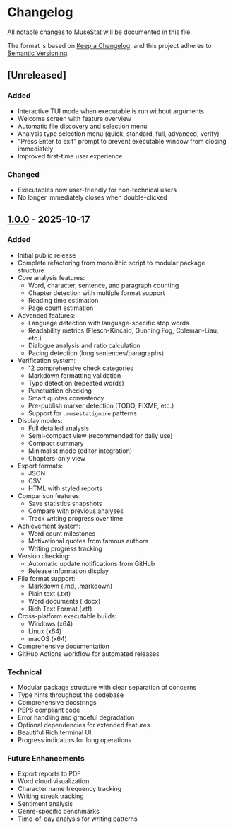 # Changelog

All notable changes to MuseStat will be documented in this file.

The format is based on [Keep a Changelog](https://keepachangelog.com/en/1.0.0/),
and this project adheres to [Semantic Versioning](https://semver.org/spec/v2.0.0.html).

## [Unreleased]

### Added
- Interactive TUI mode when executable is run without arguments
- Welcome screen with feature overview
- Automatic file discovery and selection menu
- Analysis type selection menu (quick, standard, full, advanced, verify)
- "Press Enter to exit" prompt to prevent executable window from closing immediately
- Improved first-time user experience

### Changed
- Executables now user-friendly for non-technical users
- No longer immediately closes when double-clicked

## [1.0.0] - 2025-10-17

### Added
- Initial public release
- Complete refactoring from monolithic script to modular package structure
- Core analysis features:
  - Word, character, sentence, and paragraph counting
  - Chapter detection with multiple format support
  - Reading time estimation
  - Page count estimation
- Advanced features:
  - Language detection with language-specific stop words
  - Readability metrics (Flesch-Kincaid, Gunning Fog, Coleman-Liau, etc.)
  - Dialogue analysis and ratio calculation
  - Pacing detection (long sentences/paragraphs)
- Verification system:
  - 12 comprehensive check categories
  - Markdown formatting validation
  - Typo detection (repeated words)
  - Punctuation checking
  - Smart quotes consistency
  - Pre-publish marker detection (TODO, FIXME, etc.)
  - Support for `.musestatignore` patterns
- Display modes:
  - Full detailed analysis
  - Semi-compact view (recommended for daily use)
  - Compact summary
  - Minimalist mode (editor integration)
  - Chapters-only view
- Export formats:
  - JSON
  - CSV
  - HTML with styled reports
- Comparison features:
  - Save statistics snapshots
  - Compare with previous analyses
  - Track writing progress over time
- Achievement system:
  - Word count milestones
  - Motivational quotes from famous authors
  - Writing progress tracking
- Version checking:
  - Automatic update notifications from GitHub
  - Release information display
- File format support:
  - Markdown (.md, .markdown)
  - Plain text (.txt)
  - Word documents (.docx)
  - Rich Text Format (.rtf)
- Cross-platform executable builds:
  - Windows (x64)
  - Linux (x64)
  - macOS (x64)
- Comprehensive documentation
- GitHub Actions workflow for automated releases

### Technical
- Modular package structure with clear separation of concerns
- Type hints throughout the codebase
- Comprehensive docstrings
- PEP8 compliant code
- Error handling and graceful degradation
- Optional dependencies for extended features
- Beautiful Rich terminal UI
- Progress indicators for long operations

### Future Enhancements
- Export reports to PDF
- Word cloud visualization
- Character name frequency tracking
- Writing streak tracking
- Sentiment analysis
- Genre-specific benchmarks
- Time-of-day analysis for writing patterns

[1.0.0]: https://github.com/Tfc538/MuseStat/releases/tag/v1.0.0
